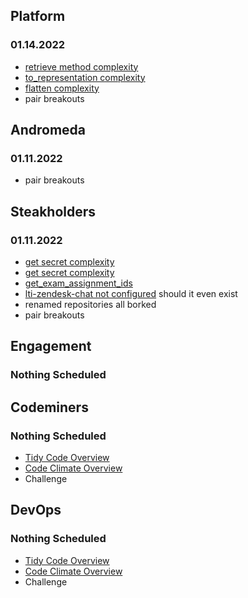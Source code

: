 ## Platform
### 01.14.2022
* [retrieve method complexity](https://codeclimate.com/repos/6130fae2b1505d60a90033ff/src/mapper/views.py/source#issue-fa022e53aaeab062eb001d317f5c7c76)
* [to_representation complexity](https://codeclimate.com/repos/6130fae2b1505d60a90033ff/src/mapper/serializers/shadows.py/source#issue-d67ea0118c975fc7484bf5ae801642b8)
* [flatten complexity](https://codeclimate.com/repos/6130fae2b1505d60a90033ff/src/mapper/models/identifier.py/source#issue-923758b45101f343ed1efe3ca0fcd90c)
* pair breakouts

## Andromeda
### 01.11.2022
* pair breakouts

## Steakholders
### 01.11.2022
* [get secret complexity](https://codeclimate.com/repos/6179d99a01deca018d0007ef/secrets_manager.py/source#issue-c3149e90f34283420a3a44627c42693c)
* [get secret complexity](https://codeclimate.com/repos/618aff2a6f8b7a3a11001d7d/secrets_manager.py/source#issue-c3149e90f34283420a3a44627c42693c)
* [get_exam_assignment_ids](https://codeclimate.com/repos/618aff2a6f8b7a3a11001d7d/clients/graphql_client.py/source#issue-c0953be332a701a1264366bfa5912447)
* [lti-zendesk-chat not configured](https://codeclimate.com/repos/61dcedbe4fe4380177005e70/keys/new) should it even exist
* renamed repositories all borked
* pair breakouts


## Engagement
### Nothing Scheduled

## Codeminers
### Nothing Scheduled
* [Tidy Code Overview](https://github.com/StrongMind/culture/blob/master/tech_sessions/tidy_code.md)
* [Code Climate Overview](http://www.codeclimate.com)
* Challenge

## DevOps
### Nothing Scheduled
* [Tidy Code Overview](https://github.com/StrongMind/culture/blob/master/tech_sessions/tidy_code.md)
* [Code Climate Overview](http://www.codeclimate.com)
* Challenge
